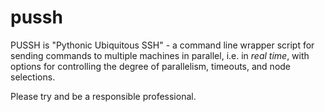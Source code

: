pussh
=====

PUSSH is "Pythonic Ubiquitous SSH" - a command line wrapper script for sending commands to multiple machines in parallel, i.e. in *real time*, with options for controlling the degree of parallelism, timeouts, and node selections.

Please try and be a responsible professional.
